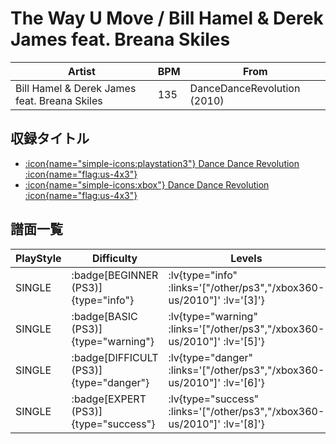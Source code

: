 # The Way U Move / Bill Hamel & Derek James feat. Breana Skiles

|Artist|BPM|From|
|------|---|----|
|Bill Hamel & Derek James feat. Breana Skiles|135|DanceDanceRevolution (2010)|

## 収録タイトル

- [ :icon{name="simple-icons:playstation3"} Dance Dance Revolution :icon{name="flag:us-4x3"} ](/other/ps3)
- [ :icon{name="simple-icons:xbox"} Dance Dance Revolution :icon{name="flag:us-4x3"} ](/xbox360-us/2010)

## 譜面一覧

|PlayStyle|Difficulty|Levels|Notes|Movie|
|---------|----------|------|-----|-----|
|SINGLE| :badge[BEGINNER (PS3)]{type="info"} | :lv{type="info" :links='["/other/ps3","/xbox360-us/2010"]' :lv='[3]'} |131/0||
|SINGLE| :badge[BASIC (PS3)]{type="warning"} | :lv{type="warning" :links='["/other/ps3","/xbox360-us/2010"]' :lv='[5]'} |193/54||
|SINGLE| :badge[DIFFICULT (PS3)]{type="danger"} | :lv{type="danger" :links='["/other/ps3","/xbox360-us/2010"]' :lv='[6]'} |237/46||
|SINGLE| :badge[EXPERT (PS3)]{type="success"} | :lv{type="success" :links='["/other/ps3","/xbox360-us/2010"]' :lv='[8]'} |341/24||
